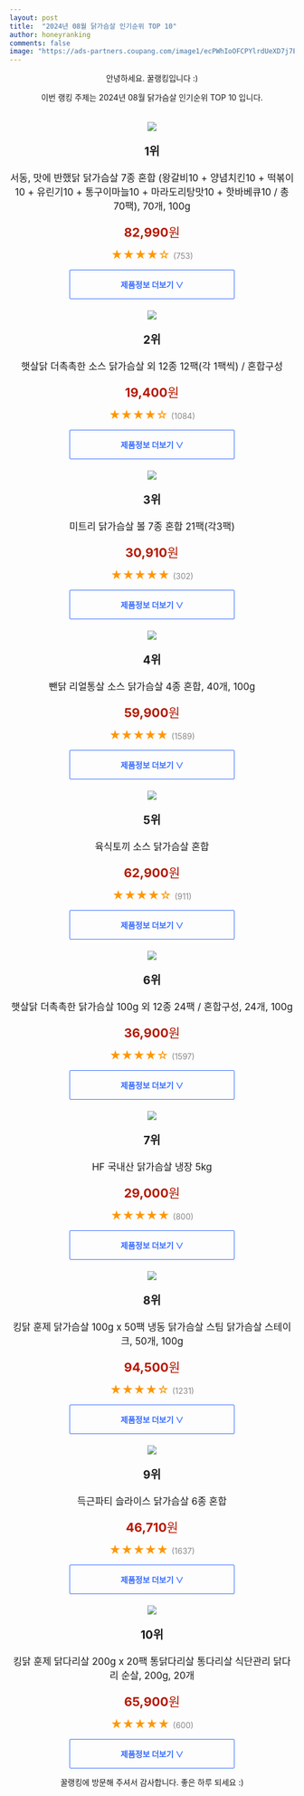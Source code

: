 ```yaml
---
layout: post
title:  "2024년 08월 닭가슴살 인기순위 TOP 10"
author: honeyranking
comments: false
image: "https://ads-partners.coupang.com/image1/ecPWhIoOFCPYlrdUeXD7j7EKdZ2NSr0JxFPLDihcixKa97jCK8zmIZV9Fhrh_ghr_BE6FauD5B_3zdy_NVhmuUAYDAwk-rlnZAEUcQhcbSJ-LRJB3ZsRkLhjpRCsELreawqSMD6Kl8xiwet5X4sHeUQ-53Frcdgfyqaq8FPWB1DWFfTOWHdOQG8ekE5RmC-sJVnHmYvfoatCz0-7-fp7GRf7UGQD3xRIX3MbRQNZzEsAvxX-oEDOtyLULhEfx4JUKSnbEiRWFTeN_KjyAIerCv4LJ-OhRoWQA8rvEVoNjyPrh-B2uHI6qcsLRX-hKB4Y"
---
```

<p style="text-align: center;">안녕하세요. 꿀랭킹입니다 :)</p>
<p style="text-align: center;">이번 랭킹 주제는 2024년 08월 닭가슴살 인기순위 TOP 10 입니다.</p><center><img src="https://ads-partners.coupang.com/image1/ecPWhIoOFCPYlrdUeXD7j7EKdZ2NSr0JxFPLDihcixKa97jCK8zmIZV9Fhrh_ghr_BE6FauD5B_3zdy_NVhmuUAYDAwk-rlnZAEUcQhcbSJ-LRJB3ZsRkLhjpRCsELreawqSMD6Kl8xiwet5X4sHeUQ-53Frcdgfyqaq8FPWB1DWFfTOWHdOQG8ekE5RmC-sJVnHmYvfoatCz0-7-fp7GRf7UGQD3xRIX3MbRQNZzEsAvxX-oEDOtyLULhEfx4JUKSnbEiRWFTeN_KjyAIerCv4LJ-OhRoWQA8rvEVoNjyPrh-B2uHI6qcsLRX-hKB4Y" style="margin-top:20px" /></center><p style="text-align: center; font-size: 20px"><b>1위</b></p><p style="text-align: center; font-size: 17px">서동, 맛에 반했닭 닭가슴살 7종 혼합 (왕갈비10 + 양념치킨10 + 떡볶이10 + 유린기10 + 통구이마늘10 + 마라도리탕맛10 + 핫바베큐10 / 총 70팩), 70개, 100g</p><p style="text-align: center;"><span style="color: #b61800; font-size: 22px;"><b>82,990</b>원</span></p><p style="text-align: center;"><span style="color: #ff9600; font-size: 20px;">★★★★☆ </span><span style="color: #878787;">(753)</span></p><center><a href="https://link.coupang.com/re/AFFSDP?lptag=AF3899140&subid=honeyrank&pageKey=8113332436&itemId=22992742791&vendorItemId=90026664238&traceid=V0-153-626841e6e2df45d5&clickBeacon=5233efc0-55e2-11ef-9f74-6185f7cb275b%7E3&requestid=20240809090000155087039498&token=31850C%7CMIXED"><div style="font-size: 14px; display: inline-block; padding: 15px 90px; color: #346aff; border-radius: 2px; border: 1px solid #346aff; cursor: pointer;"><b>제품정보 더보기 &or;</b></div></a></center><center><img src="https://ads-partners.coupang.com/image1/z4g7Z1-mYLVVGVunz5oiN-o8U_KseMJGq6dvfYkSIB7jZ1N6aw8PmcFlzJSVtRChagBAbwHcVFq4zThWBnAruvjjObEpPIHvh5DuGTKiDkNaEozXyEprGer6G-DlRKHtwLmt5HAtAj72dXKJfiqRWFbanOT_lckaYP3exkpDuLr2G1CWxPWKs5Y8VH1e8axKdAr64rXNgr_4zJzReYrwx1926vZMMun3Mu2UAqNm3M74tbzK1Q_JSlo9P7G4Ysk73ikz9UiJ-U6nOAELVXeMb0tjSf_Hj-N8H454uK9V9UD2UbNYtJ7aON0_ug==" style="margin-top:20px" /></center><p style="text-align: center; font-size: 20px"><b>2위</b></p><p style="text-align: center; font-size: 17px">햇살닭 더촉촉한 소스 닭가슴살 외 12종 12팩(각 1팩씩) / 혼합구성</p><p style="text-align: center;"><span style="color: #b61800; font-size: 22px;"><b>19,400</b>원</span></p><p style="text-align: center;"><span style="color: #ff9600; font-size: 20px;">★★★★☆ </span><span style="color: #878787;">(1084)</span></p><center><a href="https://link.coupang.com/re/AFFSDP?lptag=AF3899140&subid=honeyrank&pageKey=7983964103&itemId=22167877172&vendorItemId=87032469800&traceid=V0-153-abc7e4eaa8e3aaf8&requestid=20240809090000155087039498&token=31850C%7CMIXED"><div style="font-size: 14px; display: inline-block; padding: 15px 90px; color: #346aff; border-radius: 2px; border: 1px solid #346aff; cursor: pointer;"><b>제품정보 더보기 &or;</b></div></a></center><center><img src="https://ads-partners.coupang.com/image1/9ATKurt7Ic1fnS-W9H0SyxfLZdamVxCfdusYSa8RpTbqHs261EuXNdnX3D475-Ldmfgbk1tFZNuw1oePksjjyis3ILfmWoU3jnJn9Hu3Mrk5ILoGhm14fMbz0OfIkBv0hafyJ1SHIvNeA5ZBuCpuzWhvhw9nxezP3rR3PlmEyY3zEAKa2FDml24TzYebGc7iX8W9M1bGj4whVst1pE42-qH3FLtwF1n4KAj5qnm2Ngew5Bu7FOfZgPiemmRr_5eu5jlVQijA5ljLAtcBG4aA1YlSA3ini2w0b91_6-rhoguUVY6ZRG6TDLIGpQ==" style="margin-top:20px" /></center><p style="text-align: center; font-size: 20px"><b>3위</b></p><p style="text-align: center; font-size: 17px">미트리 닭가슴살 볼 7종 혼합 21팩(각3팩)</p><p style="text-align: center;"><span style="color: #b61800; font-size: 22px;"><b>30,910</b>원</span></p><p style="text-align: center;"><span style="color: #ff9600; font-size: 20px;">★★★★★ </span><span style="color: #878787;">(302)</span></p><center><a href="https://link.coupang.com/re/AFFSDP?lptag=AF3899140&subid=honeyrank&pageKey=4341011678&itemId=20981379803&vendorItemId=70227166079&traceid=V0-153-95b1066d608c7d1c&requestid=20240809090000155087039498&token=31850C%7CMIXED"><div style="font-size: 14px; display: inline-block; padding: 15px 90px; color: #346aff; border-radius: 2px; border: 1px solid #346aff; cursor: pointer;"><b>제품정보 더보기 &or;</b></div></a></center><center><img src="https://ads-partners.coupang.com/image1/Nlq0mlRG8t2ohhNoNrv-JFrdUawmiY6O2lYxyAkgGjzV8tRFEsQGX_9X3p0D15qfgcMBwdRVimeRtlZKPc2CwH1puW0-tp0wl8PY9yAw6jPUWPFEN_7URgFUQjQxQeuiPoupPnqXSkRTra8VGtO_V8t9N-sE6D2dmxKrzPjCydLwq8FPPZx7jf1wyJgcZcv7HVpL40dzsndlOvh3_mlHs7pS0Hbb1kASvGdcONDQ1K86juQBYkFcQ6nenor-J3yBRqSbrKwYycecIWDjH3QCiXEf2-8ODri4tptphsQFlkpJ80haBGDq-xvYAmrcHTL5" style="margin-top:20px" /></center><p style="text-align: center; font-size: 20px"><b>4위</b></p><p style="text-align: center; font-size: 17px">뺀닭 리얼통살 소스 닭가슴살 4종 혼합, 40개, 100g</p><p style="text-align: center;"><span style="color: #b61800; font-size: 22px;"><b>59,900</b>원</span></p><p style="text-align: center;"><span style="color: #ff9600; font-size: 20px;">★★★★★ </span><span style="color: #878787;">(1589)</span></p><center><a href="https://link.coupang.com/re/AFFSDP?lptag=AF3899140&subid=honeyrank&pageKey=7581819410&itemId=20422672665&vendorItemId=87505019294&traceid=V0-153-5452d67fcc298a6e&clickBeacon=5233efc0-55e2-11ef-a029-372bf648763d%7E3&requestid=20240809090000155087039498&token=31850C%7CMIXED"><div style="font-size: 14px; display: inline-block; padding: 15px 90px; color: #346aff; border-radius: 2px; border: 1px solid #346aff; cursor: pointer;"><b>제품정보 더보기 &or;</b></div></a></center><center><img src="https://ads-partners.coupang.com/image1/6x0hADBn6EAIJi0W6_nR56P1BwJ0BYxLGsEAuRGAhbcXrtIPZK9KhK4RreVtuU7RdBibY1UCTlz_CRxbXVrxqzMtAUxYYuzUk8NbSAdaHFO4jzxhxKcpWXCwZL1-gN92oOpY7LPJGyCQMIL_eP6oEmKqibZNCef8r0xDKWU-rKmjPnOVWxxoy6fak54DrKlcfIm1ZL_ZfqR5joSVWiO3aj3EQOqOJyoFoGb0mXpkVE65wmVQZd6Ec1pC1KuRWqBc7Z4F0ZnlEWs-GIcdEInz14tGzx6CqRseYVJOXpEPOtHqLl5WpAQJIp4e" style="margin-top:20px" /></center><p style="text-align: center; font-size: 20px"><b>5위</b></p><p style="text-align: center; font-size: 17px">육식토끼 소스 닭가슴살 혼합</p><p style="text-align: center;"><span style="color: #b61800; font-size: 22px;"><b>62,900</b>원</span></p><p style="text-align: center;"><span style="color: #ff9600; font-size: 20px;">★★★★☆ </span><span style="color: #878787;">(911)</span></p><center><a href="https://link.coupang.com/re/AFFSDP?lptag=AF3899140&subid=honeyrank&pageKey=7835262160&itemId=21316606430&vendorItemId=88376055633&traceid=V0-153-2781eb443c7f749d&requestid=20240809090000155087039498&token=31850C%7CMIXED"><div style="font-size: 14px; display: inline-block; padding: 15px 90px; color: #346aff; border-radius: 2px; border: 1px solid #346aff; cursor: pointer;"><b>제품정보 더보기 &or;</b></div></a></center><center><img src="https://ads-partners.coupang.com/image1/GS4iXDaqN9u9cRfIGSoTFMIc2J8C8zMAtkIOGajZ6uoGqiQ6V6qvpepvfWRaeKyOJ1hwhGQ4YIxZlLIETJ2Z1eOJiN0FHFVaPkAgickiu2x6rhuO5pt44LABUeVkSWrt97GxZl9I8xwTroYok2v7mTVFUNtOdYB0SjI4aDCaBA0uSEvfFX5WUi9aAmRrChGNO-3i9pP4YfbYiH8uqbE8hbZfFxh1_--jIzkW7aknBXVBB95VKfoMdE-t54OcUdKf_rHaHMojrpVWTvlXEc0BCcvbPe7j9YnxCzwR4P38Jb1sPQVtSGKYQmSpCdHc_A==" style="margin-top:20px" /></center><p style="text-align: center; font-size: 20px"><b>6위</b></p><p style="text-align: center; font-size: 17px">햇살닭 더촉촉한 닭가슴살 100g 외 12종 24팩 / 혼합구성, 24개, 100g</p><p style="text-align: center;"><span style="color: #b61800; font-size: 22px;"><b>36,900</b>원</span></p><p style="text-align: center;"><span style="color: #ff9600; font-size: 20px;">★★★★☆ </span><span style="color: #878787;">(1597)</span></p><center><a href="https://link.coupang.com/re/AFFSDP?lptag=AF3899140&subid=honeyrank&pageKey=7814470446&itemId=21206210524&vendorItemId=88267440547&traceid=V0-153-7dae5bbfdf3f685f&clickBeacon=5233efc0-55e2-11ef-a4c3-c98c262bce1a%7E3&requestid=20240809090000155087039498&token=31850C%7CMIXED"><div style="font-size: 14px; display: inline-block; padding: 15px 90px; color: #346aff; border-radius: 2px; border: 1px solid #346aff; cursor: pointer;"><b>제품정보 더보기 &or;</b></div></a></center><center><img src="https://ads-partners.coupang.com/image1/ZP0AD6ejLapR6fMLZHeFuKSBAP2vFt7sj0Zc0YnzLUrY8lPMfOPv97HyNfia5EXJ6SJW3t6aa4tT2EPdOqkVzejZIpvB2oqYoFAOqVQt80ddzokXJlgeFtWva6S03EiWDSrJvNAfsb5iCLZI5OpzCmlfWFrQVGnY9SAeKBp34jkbw3EIqoG3wQks9NrU7TMLoXPsHEXpQzipJNB7dRoSZZY4O4LorwVnntQrPi-1BklfjkPWmQcA1K55XFS2wyXvdgAhqyvkjvEYyGP54ogHKwwyB-MrtRN1GQ6XgyMZN2lA0v1SipD3yXPUpw==" style="margin-top:20px" /></center><p style="text-align: center; font-size: 20px"><b>7위</b></p><p style="text-align: center; font-size: 17px">HF 국내산 닭가슴살 냉장 5kg</p><p style="text-align: center;"><span style="color: #b61800; font-size: 22px;"><b>29,000</b>원</span></p><p style="text-align: center;"><span style="color: #ff9600; font-size: 20px;">★★★★★ </span><span style="color: #878787;">(800)</span></p><center><a href="https://link.coupang.com/re/AFFSDP?lptag=AF3899140&subid=honeyrank&pageKey=7710710222&itemId=21524204970&vendorItemId=90408537321&traceid=V0-153-04d5013d59f4d0dd&requestid=20240809090000155087039498&token=31850C%7CMIXED"><div style="font-size: 14px; display: inline-block; padding: 15px 90px; color: #346aff; border-radius: 2px; border: 1px solid #346aff; cursor: pointer;"><b>제품정보 더보기 &or;</b></div></a></center><center><img src="https://ads-partners.coupang.com/image1/v7dFIGy5L7QAQIwmv04-R1N6MfDXmAwNMmY0Pwjw1ezyysQYQPpl1YwGfEXMVnakJUiHMCiJyDhzGCc1pGu-eUbSr9agCuPQgHEM_IpIU2KBhUnC0qKAyP5c77DLqvVEm_1vHADVTULGwLsIlR1USeDQDuNoGOA7jqvuTMAbr0BYMXTStGbWOjYn3eq3Z0r9KJoucZWvLAbPCzZIqMIuJ7BRtwvG14azEeHtSCrngiChI1IrfDF_i3rG2dGA4cr8sjuZ4rlIfy1QS2JFP8K8cMTank0xUMmj8fDS93YG6J8CSbqpW7CDC4L7pTZY7RL4" style="margin-top:20px" /></center><p style="text-align: center; font-size: 20px"><b>8위</b></p><p style="text-align: center; font-size: 17px">킹닭 훈제 닭가슴살 100g x 50팩 냉동 닭가슴살 스팀 닭가슴살 스테이크, 50개, 100g</p><p style="text-align: center;"><span style="color: #b61800; font-size: 22px;"><b>94,500</b>원</span></p><p style="text-align: center;"><span style="color: #ff9600; font-size: 20px;">★★★★☆ </span><span style="color: #878787;">(1231)</span></p><center><a href="https://link.coupang.com/re/AFFSDP?lptag=AF3899140&subid=honeyrank&pageKey=8011676007&itemId=22352908802&vendorItemId=89397997173&traceid=V0-153-24fff0ba50d10746&clickBeacon=5233efc0-55e2-11ef-ad75-cb7fa5f8c005%7E3&requestid=20240809090000155087039498&token=31850C%7CMIXED"><div style="font-size: 14px; display: inline-block; padding: 15px 90px; color: #346aff; border-radius: 2px; border: 1px solid #346aff; cursor: pointer;"><b>제품정보 더보기 &or;</b></div></a></center><center><img src="https://ads-partners.coupang.com/image1/OOroyE-YbuJixJpjOKomAMPhGoXjwcIdjuLh13AlIcmISOkGeM20tqMTG7dtp1zimgJc9wZ8pzeS_QvyMsZcqH2IQ5deziQ6-3mqT86XuRdkCgQlDGRQACXeNksc5uiZxDmmDhtCsdeSyYG735zGs0QPr-EaP5yd9wHZSR83bqs-j_vnC3pma4gnTBRIntJm3x9hvNP5yFPCBNuJ3ijNYo8qBvWZWa0hYDcnhRJ32Coouc1doXOfqOzV8xLrdzgBrR45mUlBzuDRHKqo1gBr2H46KOKZABxei4t4-T7ytNGvsGKvWheATWc=" style="margin-top:20px" /></center><p style="text-align: center; font-size: 20px"><b>9위</b></p><p style="text-align: center; font-size: 17px">득근파티 슬라이스 닭가슴살 6종 혼합</p><p style="text-align: center;"><span style="color: #b61800; font-size: 22px;"><b>46,710</b>원</span></p><p style="text-align: center;"><span style="color: #ff9600; font-size: 20px;">★★★★★ </span><span style="color: #878787;">(1637)</span></p><center><a href="https://link.coupang.com/re/AFFSDP?lptag=AF3899140&subid=honeyrank&pageKey=7852702554&itemId=21407681337&vendorItemId=87888353135&traceid=V0-153-cf8e48b42e420ec4&requestid=20240809090000155087039498&token=31850C%7CMIXED"><div style="font-size: 14px; display: inline-block; padding: 15px 90px; color: #346aff; border-radius: 2px; border: 1px solid #346aff; cursor: pointer;"><b>제품정보 더보기 &or;</b></div></a></center><center><img src="https://ads-partners.coupang.com/image1/Na02sFinw-viJG8INWzIZ6w9BvupxiCetEbdjGU4uo5OspI6JPKmn8BbJy9ieOpJU7lHsPVKAjMFZvJO4IEBj8tdxjFJQSYYZv2F9e3rtJ1t4bLOjSt2PpMgq1MCRYrTo0x2FFVmx6CHYPJKfYLTmMdJnLSZukd66ArGW4rq4RRAZZWR4VxKA26YhqEnHOPPrrB7k9B72AIRXF4Gq2BRrE05Cvrz6BrF8edV2U3HU5ZMF7tgUu_i7ZsrDQHZBZr7b4SVv9u52NCQyb-FHXBHAGpHELDWCfhXb7wiGl_avr3Kmh13w1AXfwwpv0Tn_74=" style="margin-top:20px" /></center><p style="text-align: center; font-size: 20px"><b>10위</b></p><p style="text-align: center; font-size: 17px">킹닭 훈제 닭다리살 200g x 20팩 통닭다리살 통다리살 식단관리 닭다리 순살, 200g, 20개</p><p style="text-align: center;"><span style="color: #b61800; font-size: 22px;"><b>65,900</b>원</span></p><p style="text-align: center;"><span style="color: #ff9600; font-size: 20px;">★★★★★ </span><span style="color: #878787;">(600)</span></p><center><a href="https://link.coupang.com/re/AFFSDP?lptag=AF3899140&subid=honeyrank&pageKey=7662976791&itemId=20986985630&vendorItemId=88051403028&traceid=V0-153-bd8d6dca3d77b3a0&clickBeacon=5233efc0-55e2-11ef-a3a8-957e718ed489%7E3&requestid=20240809090000155087039498&token=31850C%7CMIXED"><div style="font-size: 14px; display: inline-block; padding: 15px 90px; color: #346aff; border-radius: 2px; border: 1px solid #346aff; cursor: pointer;"><b>제품정보 더보기 &or;</b></div></a></center><p style="text-align: center;">꿀랭킹에 방문해 주셔서 감사합니다. 좋은 하루 되세요 :)</p>